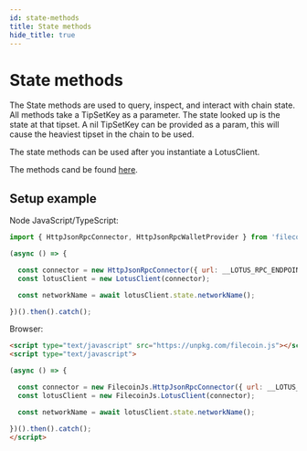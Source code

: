 ```yaml
---
id: state-methods
title: State methods
hide_title: true
---
```


# State methods

The State methods are used to query, inspect, and interact with chain state.
All methods take a TipSetKey as a parameter. The state looked up is the state at that tipset.
A nil TipSetKey can be provided as a param, this will cause the heaviest tipset in the chain to be used.

The state methods can be used after you instantiate a LotusClient.

The methods cand be found [here](https://github.com/Digital-MOB-Filecoin/filecoin.js/blob/d4d2ecddb24e1e08d3c8fab154c09e3d9860731d/src/providers/LotusClient.ts#L261).

## Setup example
Node JavaScript/TypeScript:
```javascript
import { HttpJsonRpcConnector, HttpJsonRpcWalletProvider } from 'filecoin.js';

(async () => {

  const connector = new HttpJsonRpcConnector({ url: __LOTUS_RPC_ENDPOINT__, token: __LOTUS_AUTH_TOKEN__ });
  const lotusClient = new LotusClient(connector);

  const networkName = await lotusClient.state.networkName();

})().then().catch();
```

Browser:
```html
<script type="text/javascript" src="https://unpkg.com/filecoin.js"></script>
<script type="text/javascript">

(async () => {

  const connector = new FilecoinJs.HttpJsonRpcConnector({ url: __LOTUS_RPC_ENDPOINT__, token: __LOTUS_AUTH_TOKEN__ });
  const lotusClient = new FilecoinJs.LotusClient(connector);

  const networkName = await lotusClient.state.networkName();

})().then().catch();
</script>
```
